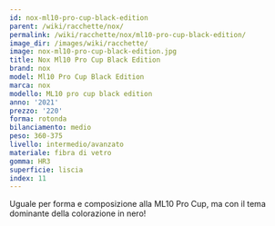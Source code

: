 ```yaml
---
id: nox-ml10-pro-cup-black-edition
parent: /wiki/racchette/nox/
permalink: /wiki/racchette/nox/ml10-pro-cup-black-edition/
image_dir: /images/wiki/racchette/
image: nox-ml10-pro-cup-black-edition.jpg
title: Nox Ml10 Pro Cup Black Edition
brand: nox
model: Ml10 Pro Cup Black Edition
marca: nox
modello: ML10 pro cup black edition
anno: '2021'
prezzo: '220'
forma: rotonda
bilanciamento: medio
peso: 360-375
livello: intermedio/avanzato
materiale: fibra di vetro
gomma: HR3
superficie: liscia
index: 11
---
```

Uguale per forma e composizione alla ML10 Pro Cup, ma con il tema dominante della colorazione in nero!